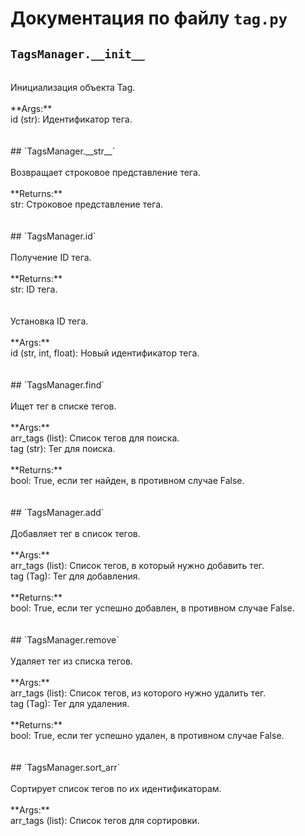# Документация по файлу `tag.py`

## `TagsManager.__init__`<br>
<br>
Инициализация объекта Tag.<br>
<br>
**Args:**<br>
id (str): Идентификатор тега.<br>
<br>
<br>
## `TagsManager.__str__`<br>
<br>
Возвращает строковое представление тега.<br>
<br>
**Returns:**<br>
str: Строковое представление тега.<br>
<br>
<br>
## `TagsManager.id`<br>
<br>
Получение ID тега.<br>
<br>
**Returns:**<br>
str: ID тега.<br>
<br>
<br>
Установка ID тега.<br>
<br>
**Args:**<br>
id (str, int, float): Новый идентификатор тега.<br>
<br>
<br>
## `TagsManager.find`<br>
<br>
Ищет тег в списке тегов.<br>
<br>
**Args:**<br>
arr_tags (list): Список тегов для поиска.<br>
tag (str): Тег для поиска.<br>
<br>
**Returns:**<br>
bool: True, если тег найден, в противном случае False.<br>
<br>
<br>
## `TagsManager.add`<br>
<br>
Добавляет тег в список тегов.<br>
<br>
**Args:**<br>
arr_tags (list): Список тегов, в который нужно добавить тег.<br>
tag (Tag): Тег для добавления.<br>
<br>
**Returns:**<br>
bool: True, если тег успешно добавлен, в противном случае False.<br>
<br>
<br>
## `TagsManager.remove`<br>
<br>
Удаляет тег из списка тегов.<br>
<br>
**Args:**<br>
arr_tags (list): Список тегов, из которого нужно удалить тег.<br>
tag (Tag): Тег для удаления.<br>
<br>
**Returns:**<br>
bool: True, если тег успешно удален, в противном случае False.<br>
<br>
<br>
## `TagsManager.sort_arr`<br>
<br>
Сортирует список тегов по их идентификаторам.<br>
<br>
**Args:**<br>
arr_tags (list): Список тегов для сортировки.<br>
<br>
<br>
